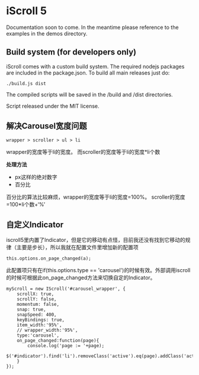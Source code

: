 # iScroll 5

Documentation soon to come. In the meantime please reference to the examples in the demos directory.

## Build system (for developers only)

iScroll comes with a custom build system. The required nodejs packages are included in the package.json. To build all main releases just do:

	./build.js dist

The compiled scripts will be saved in the /build and /dist directories.

Script released under the MIT license.


## 解决Carousel宽度问题

```
wrapper > scroller > ul > li
```

wrapper的宽度等于li的宽度。
而scroller的宽度等于li的宽度*li个数

**处理方法**

- px这样的绝对数字
- 百分比

百分比的算法比较麻烦，wrapper的宽度等于li的宽度=100%。
scroller的宽度=100*li个数+‘%’



## 自定义Indicator

iscroll5里内置了Indicator，但是它的移动有点怪，目前我还没有找到它移动的规律（主要是步长），所以我就在配置文件里增加新的配置项

```
this.options.on_page_changed(a);
```

此配置项只有在if(this.options.type == 'carousel')的时候有效。外部调用iscroll的时候可根据此on_page_changed方法来切换自定的Indicator。


```
myScroll = new IScroll('#carousel_wrapper', {
	scrollX: true,
	scrollY: false,
	momentum: false,
	snap: true,
	snapSpeed: 400,
	keyBindings: true,
	item_width:'95%',
	// wrapper_width:'95%',
	type:'carousel',
	on_page_changed:function(page){
		console.log('page := '+page);
		$('#indicator').find('li').removeClass('active').eq(page).addClass('active');
	}
});
```